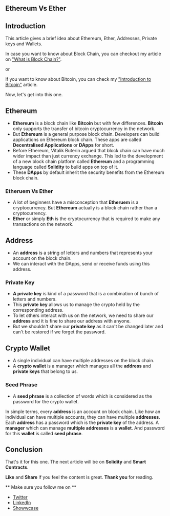 ## Ethereum Vs Ether

## Introduction

This article gives a brief idea about Ethereum, Ether, Addresses, Private keys and Wallets.

In case you want to know about Block Chain, you can checkout my article on ["What is Block Chain?"](https://vchiranjeeviak.hashnode.dev/what-is-block-chain).

or 

If you want to know about Bitcoin, you can check my ["Introduction to Bitcoin"](https://vchiranjeeviak.hashnode.dev/introduction-to-bitcoin) article.

Now, let's get into this one.

## Ethereum

- **Ethereum** is a block chain like **Bitcoin** but with few differences. **Bitcoin** only supports the transfer of bitcoin cryptocurrency in the network.
- But **Ethereum** is a general purpose block chain. Developers can build applications on Ethereum block chain. These apps are called **Decentralised Applications** or **DApps** for short.
- Before Ethereum, Vitalik Buterin argued that block chain can have much wider impact than just currency exchange. This led to the development of a new block chain platform called **Ethereum** and a programming language called **Solidity** to build apps on top of it.
- These **DApps** by default inherit the security benefits from the Ethereum block chain.

### Etheruem Vs Ether

- A lot of beginners have a misconception that **Etheruem** is a cryptocurrency. But **Ethereum** actually is a block chain rather than a cryptocurrency.
- **Ether** or simply **Eth** is the cryptocurrency that is required to make any transactions on the network.

## Address

- An **address** is a string of letters and numbers that represents your account on the block chain.
- We can interact with the DApps, send or receive funds using this address.

### Private Key

- **A private key** is kind of a password that is a combination of bunch of letters and numbers.
- This **private key** allows us to manage the crypto held by the corresponding address.
- To let others interact with us on the network, we need to share our **address** and it is fine to share our address with anyone.
- But we shouldn't share our **private key** as it can't be changed later and can't be restored if we forget the password.

## Crypto Wallet

- A single individual can have multiple addresses on the block chain.
- A **crypto wallet** is a manager which manages all the **address** and **private keys** that belong to us.

### Seed Phrase

- A **seed phrase** is a collection of words which is considered as the password for the crypto wallet.


In simple terms, every **address** is an account on block chain. Like how an individual can have multiple accounts, they can have multiple **addresses**. Each **address** has a password which is the **private key** of the address. A **manager** which can manage **multiple addresses** is a **wallet**. And password for this **wallet** is called **seed phrase**.

## Conclusion

That's it for this one. The next article will be on **Solidity** and **Smart Contracts**. 

**Like** and **Share** if you feel the content is great. **Thank you** for reading.

** Make sure you follow me on **
- [Twitter](https://twitter.com/VChiranjeeviAK)
- [LinkedIn](https://www.linkedin.com/in/chiranjeevi-tirunagari-685459191/)
- [Showwcase](https://www.showwcase.com/vchiranjeeviak)